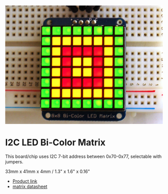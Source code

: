 ![](matrix.jpg)

# I2C LED Bi-Color Matrix

This board/chip uses I2C 7-bit address between 0x70-0x77, selectable with jumpers.

33mm x 41mm x 4mm / 1.3" x 1.6" x 0.16"

- [Product link](https://www.adafruit.com/product/902)
- [matrix datasheet](led-matrix.pdf)

